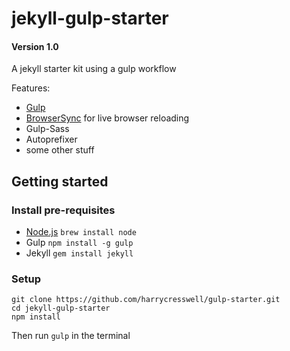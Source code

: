 # jekyll-gulp-starter

#### Version 1.0

A jekyll starter kit using a gulp workflow

Features:
- [Gulp](http://gulpjs.com/)
- [BrowserSync](http://www.browsersync.io/) for live browser reloading
- Gulp-Sass
- Autoprefixer
- some other stuff

## Getting started

### Install pre-requisites

- [Node.js](http://nodejs.org/) `brew install node`
- Gulp `npm install -g gulp`
- Jekyll `gem install jekyll`

### Setup
```
git clone https://github.com/harrycresswell/gulp-starter.git
cd jekyll-gulp-starter
npm install
```
Then run `gulp` in the terminal 
